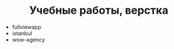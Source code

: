 <!DOCTYPE html>
<html lang="en">
<body>
  <h1 style="text-align: center;">Учебные работы, верстка</h1>
  <ul>    
      <li>fullviewapp</li>
      <li>istanbul</li>
      <li>wow-agency</li>    
  </ul>
</body>
</html>
